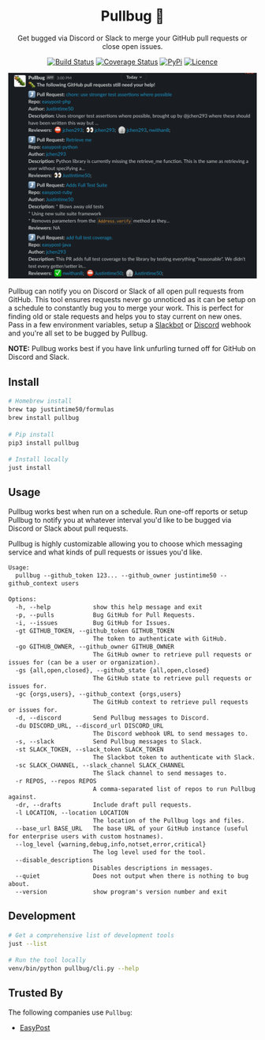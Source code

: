 <div align="center">

# Pullbug 🐛

Get bugged via Discord or Slack to merge your GitHub pull requests or close open issues.

[![Build Status](https://github.com/Justintime50/pullbug/workflows/build/badge.svg)](https://github.com/Justintime50/pullbug/actions)
[![Coverage Status](https://coveralls.io/repos/github/Justintime50/pullbug/badge.svg?branch=main)](https://coveralls.io/github/Justintime50/pullbug?branch=main)
[![PyPi](https://img.shields.io/pypi/v/pullbug)](https://pypi.org/project/pullbug)
[![Licence](https://img.shields.io/github/license/justintime50/pullbug)](LICENSE)

<img src="https://raw.githubusercontent.com/justintime50/assets/main/src/pullbug/showcase.png" alt="Showcase">

</div>

Pullbug can notify you on Discord or Slack of all open pull requests from GitHub. This tool ensures requests never go unnoticed as it can be setup on a schedule to constantly bug you to merge your work. This is perfect for finding old or stale requests and helps you to stay current on new ones. Pass in a few environment variables, setup a [Slackbot](https://slack.com/help/articles/115005265703-Create-a-bot-for-your-workspace) or [Discord](https://support.discord.com/hc/en-us/articles/228383668-Intro-to-Webhooks) webhook and you're all set to be bugged by Pullbug.

**NOTE:** Pullbug works best if you have link unfurling turned off for GitHub on Discord and Slack.

## Install

```bash
# Homebrew install
brew tap justintime50/formulas
brew install pullbug

# Pip install
pip3 install pullbug

# Install locally
just install
```

## Usage

Pullbug works best when run on a schedule. Run one-off reports or setup Pullbug to notify you at whatever interval you'd like to be bugged via Discord or Slack about pull requests.

Pullbug is highly customizable allowing you to choose which messaging service and what kinds of pull requests or issues you'd like.

```text
Usage:
  pullbug --github_token 123... --github_owner justintime50 --github_context users

Options:
  -h, --help            show this help message and exit
  -p, --pulls           Bug GitHub for Pull Requests.
  -i, --issues          Bug GitHub for Issues.
  -gt GITHUB_TOKEN, --github_token GITHUB_TOKEN
                        The token to authenticate with GitHub.
  -go GITHUB_OWNER, --github_owner GITHUB_OWNER
                        The GitHub owner to retrieve pull requests or issues for (can be a user or organization).
  -gs {all,open,closed}, --github_state {all,open,closed}
                        The GitHub state to retrieve pull requests or issues for.
  -gc {orgs,users}, --github_context {orgs,users}
                        The GitHub context to retrieve pull requests or issues for.
  -d, --discord         Send Pullbug messages to Discord.
  -du DISCORD_URL, --discord_url DISCORD_URL
                        The Discord webhook URL to send messages to.
  -s, --slack           Send Pullbug messages to Slack.
  -st SLACK_TOKEN, --slack_token SLACK_TOKEN
                        The Slackbot token to authenticate with Slack.
  -sc SLACK_CHANNEL, --slack_channel SLACK_CHANNEL
                        The Slack channel to send messages to.
  -r REPOS, --repos REPOS
                        A comma-separated list of repos to run Pullbug against.
  -dr, --drafts         Include draft pull requests.
  -l LOCATION, --location LOCATION
                        The location of the Pullbug logs and files.
  --base_url BASE_URL   The base URL of your GitHub instance (useful for enterprise users with custom hostnames).
  --log_level {warning,debug,info,notset,error,critical}
                        The log level used for the tool.
  --disable_descriptions
                        Disables descriptions in messages.
  --quiet               Does not output when there is nothing to bug about.
  --version             show program's version number and exit
```

## Development

```bash
# Get a comprehensive list of development tools
just --list

# Run the tool locally
venv/bin/python pullbug/cli.py --help
```

## Trusted By

The following companies use `Pullbug`:

* [EasyPost](https://easypost.com)
